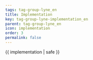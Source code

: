 ```yaml
---
tags: tag-group-lyne_en
title: Implementation
key: tag-group-lyne-implementation_en
parent: tag-group-lyne_en
icon: implementation
order: 3
permalink: false  
---
```

 {{ implementation | safe }}


